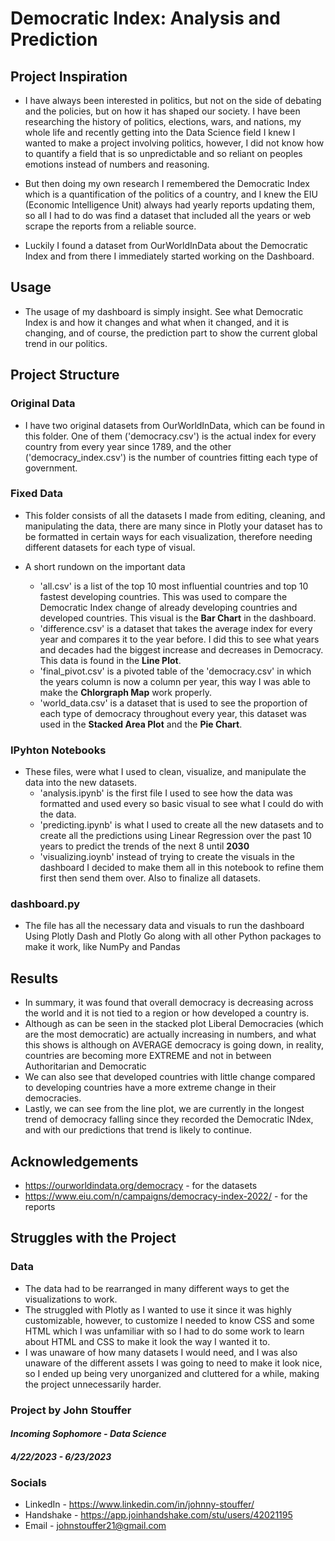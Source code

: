 # Democratic Index: Analysis and Prediction


## Project Inspiration

- I have always been interested in politics, but not on the side of debating and the policies, but on how it has shaped our society. I have been researching the history of politics, elections, wars, and nations, my whole life and recently getting into the Data Science field I knew I wanted to make a project involving politics, however, I did not know how to quantify a field that is so unpredictable and so reliant on peoples emotions instead of numbers and reasoning.

- But then doing my own research I remembered the Democratic Index which is a quantification of the politics of a country, and I knew the EIU (Economic Intelligence Unit) always had yearly reports updating them, so all I had to do was find a dataset that included all the years or web scrape the reports from a reliable source.

- Luckily I found a dataset from OurWorldInData about the Democratic Index and from there I immediately started working on the Dashboard.

## Usage

- The usage of my dashboard is simply insight. See what Democratic Index is and how it changes and what when it changed, and it is changing, and of course, the prediction part to show the current global trend in our politics.

## Project Structure

### Original Data

 - I have two original datasets from OurWorldInData, which can be found in this folder. One of them ('democracy.csv') is the actual index for every country from every year since 1789, and the other ('democracy_index.csv') is the number of countries fitting each type of government.

 ### Fixed Data

 - This folder consists of all the datasets I made from editing, cleaning, and manipulating the data, there are many since in Plotly your dataset has to be formatted in certain ways for each visualization, therefore needing different datasets for each type of visual.
 
 - A short rundown on the important data
    - 'all.csv' is a list of the top 10 most influential countries and top 10 fastest developing countries. This was used to compare the Democratic Index change of already developing countries and developed countries. This visual is the **Bar Chart** in the dashboard.
    - 'difference.csv' is a dataset that takes the average index for every year and compares it to the year before. I did this to see what years and decades had the biggest increase and decreases in Democracy. This data is found in the **Line Plot**.
    - 'final_pivot.csv' is a pivoted table of the 'democracy.csv' in which the years column is now a column per year, this way I was able to make the **Chlorgraph Map** work properly.
    - 'world_data.csv' is a dataset that is used to see the proportion of each type of democracy throughout every year, this dataset was used in the **Stacked Area Plot** and the **Pie Chart**.

### IPyhton Notebooks

- These files, were what I used to clean, visualize, and manipulate the data into the new datasets.
    - 'analysis.ipynb' is the first file I used to see how the data was formatted and used every so basic visual to see what I could do with the data.
    - 'predicting.ipynb' is what I used to create all the new datasets and to create all the predictions using Linear Regression over the past 10 years to predict the trends of the next 8 until **2030**
    - 'visualizing.ioynb' instead of trying to create the visuals in the dashboard I decided to make them all in this notebook to refine them first then send them over. Also to finalize all datasets.

### dashboard.py

- The file has all the necessary data and visuals to run the dashboard Using Plotly Dash and Plotly Go along with all other Python packages to make it work, like NumPy and Pandas

## Results

- In summary, it was found that overall democracy is decreasing across the world and it is not tied to a region or how developed a country is.
- Although as can be seen in the stacked plot Liberal Democracies (which are the most democratic) are actually increasing in numbers, and what this shows is although on AVERAGE democracy is going down, in reality, countries are becoming more EXTREME and not in between Authoritarian and Democratic
- We can also see that developed countries with little change compared to developing countries have a more extreme change in their democracies.
- Lastly, we can see from the line plot, we are currently in the longest trend of democracy falling since they recorded the Democratic INdex, and with our predictions that trend is likely to continue.

## Acknowledgements

- https://ourworldindata.org/democracy - for the datasets
- https://www.eiu.com/n/campaigns/democracy-index-2022/ - for the reports

## Struggles with the Project

### Data
- The data had to be rearranged in many different ways to get the visualizations to work.
- The struggled with Plotly as I wanted to use it since it was highly customizable, however, to customize I needed to know CSS and some HTML which I was unfamiliar with so I had to do some work to learn about HTML and CSS to make it look the way I wanted it to.
- I was unaware of how many datasets I would need, and I was also unaware of the different assets I was going to need to make it look nice, so I ended up being very unorganized and cluttered for a while, making the project unnecessarily harder.

### Project by John Stouffer
#### _Incoming Sophomore - Data Science_
#### _4/22/2023 - 6/23/2023_

### Socials
- LinkedIn - https://www.linkedin.com/in/johnny-stouffer/
- Handshake - https://app.joinhandshake.com/stu/users/42021195
- Email - johnstouffer21@gmail.com
